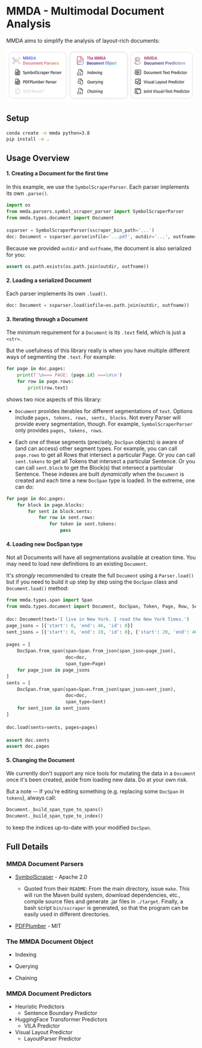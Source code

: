 # MMDA - Multimodal Document Analysis

MMDA aims to simplify the analysis of layout-rich documents: 

![Overview of the MMDA](.github/mmda.png)

## Setup

```bash
conda create -n mmda python=3.8
pip install -e .
```
    
## Usage Overview

#### 1. Creating a Document for the first time

In this example, we use the `SymbolScraperParser`. Each parser implements its own `.parse()`.
```python
import os
from mmda.parsers.symbol_scraper_parser import SymbolScraperParser
from mmda.types.document import Document

ssparser = SymbolScraperParser(sscraper_bin_path='...')
doc: Document = ssparser.parse(infile='...pdf', outdir='...', outfname='...json')
```

Because we provided `outdir` and `outfname`, the document is also serialized for you:
```python
assert os.path.exists(os.path.join(outdir, outfname))
```

#### 2. Loading a serialized Document

Each parser implements its own `.load()`.
```python
doc: Document = ssparser.load(infile=os.path.join(outdir, outfname))
```  

#### 3. Iterating through a Document

The minimum requirement for a `Document` is its `.text` field, which is just a `<str>`.

But the usefulness of this library really is when you have multiple different ways of segmenting the `.text`. For example: 

```python
for page in doc.pages:
    print(f'\n=== PAGE: {page.id} ===\n\n')
    for row in page.rows:
        print(row.text)
```

shows two nice aspects of this library:

* `Document` provides iterables for different segmentations of `text`.  Options include `pages, tokens, rows, sents, blocks`.  Not every Parser will provide every segmentation, though.  For example, `SymbolScraperParser` only provides `pages, tokens, rows`.

* Each one of these segments (precisely, `DocSpan` objects) is aware of (and can access) other segment types. For example, you can call `page.rows` to get all Rows that intersect a particular Page.  Or you can call `sent.tokens` to get all Tokens that intersect a particular Sentence.  Or you can call `sent.block` to get the Block(s) that intersect a particular Sentence.  These indexes are built *dynamically* when the `Document` is created and each time a new `DocSpan` type is loaded.  In the extreme, one can do:

```python
for page in doc.pages:
    for block in page.blocks:
        for sent in block.sents:
            for row in sent.rows:
                for token in sent.tokens:
                    pass
```

#### 4. Loading new DocSpan type

Not all Documents will have all segmentations available at creation time. You may need to load new definitions to an existing `Document`.

It's *strongly* recommended to create the full `Document` using a `Parser.load()` but if you need to build it up step by step using the `DocSpan` class and `Document.load()` method: 

```python
from mmda.types.span import Span
from mmda.types.document import Document, DocSpan, Token, Page, Row, Sent, Block

doc: Document(text='I live in New York. I read the New York Times.')
page_jsons = [{'start': 0, 'end': 46, 'id': 0}]
sent_jsons = [{'start': 0, 'end': 19, 'id': 0}, {'start': 20, 'end': 46, 'id': 1}]

pages = [
    DocSpan.from_span(span=Span.from_json(span_json=page_json), 
                      doc=doc, 
                      span_type=Page)
    for page_json in page_jsons
]
sents = [
    DocSpan.from_span(span=Span.from_json(span_json=sent_json), 
                      doc=doc, 
                      span_type=Sent)
    for sent_json in sent_jsons
]

doc.load(sents=sents, pages=pages)

assert doc.sents
assert doc.pages
```

#### 5. Changing the Document

We currently don't support any nice tools for mutating the data in a `Document` once it's been created, aside from loading new data.  Do at your own risk. 

But a note -- If you're editing something (e.g. replacing some `DocSpan` in `tokens`), always call:

```python
Document._build_span_type_to_spans()
Document._build_span_type_to_index()
```  

to keep the indices up-to-date with your modified `DocSpan`.


## Full Details 

### MMDA Document Parsers

* [SymbolScraper](https://github.com/zanibbi/SymbolScraper/commit/bd3b04de61c7cc390d4219358ca0cd95e43aae50) - Apache 2.0

    * Quoted from their `README`: From the main directory, issue `make`. This will run the Maven build system, download dependencies, etc., compile source files and generate .jar files in `./target`. Finally, a bash script `bin/sscraper` is generated, so that the program can be easily used in different directories.

* [PDFPlumber](https://github.com/jsvine/pdfplumber) - MIT

### The MMDA Document Object

- Indexing 

- Querying 

- Chaining 

### MMDA Document Predictors

- Heuristic Predictors 
    - Sentence Boundary Predictor 
- HuggingFace Transformer Predictors 
    - VILA Predictor 
- Visual Layout Predictor 
    - LayoutParser Predictor 